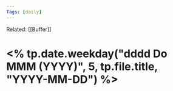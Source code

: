 ```yaml
---
Tags: [daily]
---
```

Related: [[Buffer]]
# <% tp.date.weekday("dddd Do MMM (YYYY)", 5, tp.file.title, "YYYY-MM-DD") %>